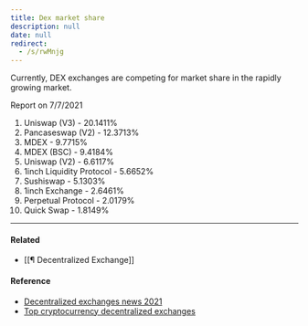 ```yaml
---
title: Dex market share
description: null
date: null
redirect:
  - /s/rwMnjg
---
```


Currently, DEX exchanges are competing for market share in the rapidly growing market.

Report on 7/7/2021

1. Uniswap (V3) - 20.1411%
2. Pancaseswap (V2) - 12.3713%
3. MDEX - 9.7715%
4. MDEX (BSC) - 9.4184%
5. Uniswap (V2) - 6.6117%
6. 1inch Liquidity Protocol - 5.6652%
7. Sushiswap - 5.1303%
8. 1inch Exchange - 2.6461%
9. Perpetual Protocol - 2.0179%
10. Quick Swap - 1.8149%

---

#### Related

- [[¶ Decentralized Exchange]]

#### Reference

- [Decentralized exchanges news 2021](<(https://defirate.com/dex/)>)
- [Top cryptocurrency decentralized exchanges](https://coinmarketcap.com/rankings/exchanges/dex/)
